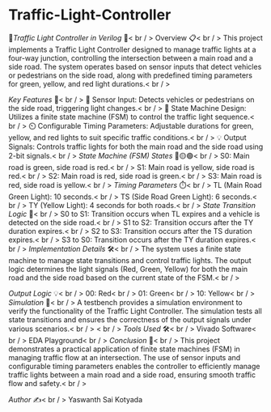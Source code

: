 # Traffic-Light-Controller

🚦*Traffic Light Controller in Verilog* 🚦< br / >
Overview 📋< br / >
This project implements a Traffic Light Controller designed to manage traffic lights at a four-way junction, controlling the intersection between a main road and a side road. The system operates based on sensor inputs that detect vehicles or pedestrians on the side road, along with predefined timing parameters for green, yellow, and red light durations.< br / >

*Key Features* 🌟< br / >
🚗 Sensor Input: Detects vehicles or pedestrians on the side road, triggering light changes.< br / >
🔄 State Machine Design: Utilizes a finite state machine (FSM) to control the traffic light sequence.< br / >
⏲️ Configurable Timing Parameters: Adjustable durations for green, yellow, and red lights to suit specific traffic conditions.< br / >
💡 Output Signals: Controls traffic lights for both the main road and the side road using 2-bit signals.< br / >
*State Machine (FSM) States* 🛑🟡🟢< br / >
S0: Main road is green, side road is red.< br / >
S1: Main road is yellow, side road is red.< br / >
S2: Main road is red, side road is green.< br / >
S3: Main road is red, side road is yellow.< br / >
*Timing Parameters* ⏱️< br / >
TL (Main Road Green Light): 10 seconds.< br / >
TS (Side Road Green Light): 6 seconds.< br / >
TY (Yellow Light): 4 seconds for both roads.< br / >
*State Transition Logic* 🔄< br / >
S0 to S1: Transition occurs when TL expires and a vehicle is detected on the side road.< br / >
S1 to S2: Transition occurs after the TY duration expires.< br / >
S2 to S3: Transition occurs after the TS duration expires.< br / >
S3 to S0: Transition occurs after the TY duration expires.< br / >
*Implementation Details* 🛠️< br / >
The system uses a finite state machine to manage state transitions and control traffic lights. The output logic determines the light signals (Red, Green, Yellow) for both the main road and the side road based on the current state of the FSM.< br / >

*Output Logic* 💡< br / >
00: Red< br / >
01: Green< br / >
10: Yellow< br / >
*Simulation* 🧪< br / >
A testbench provides a simulation environment to verify the functionality of the Traffic Light Controller. The simulation tests all state transitions and ensures the correctness of the output signals under various scenarios.< br / >
< br / >
*Tools Used* 🛠️< br / >
Vivado Software< br / >
EDA Playground< br / >
*Conclusion* 📌< br / >
This project demonstrates a practical application of finite state machines (FSM) in managing traffic flow at an intersection. The use of sensor inputs and configurable timing parameters enables the controller to efficiently manage traffic lights between a main road and a side road, ensuring smooth traffic flow and safety.< br / >

*Author* ✍️< br / >
Yaswanth Sai Kotyada
